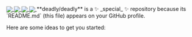 <a href="https://github.com/deadly">
  <img align="center" src="https://github-readme-stats.vercel.app/api/wakatime?username=234asdfvb&theme=radical" />
</a>
<a href="https://github.com/deadly">
  <img align="center" src="https://github-readme-stats.vercel.app/api/top-langs/?username=deadly&theme=radical&card_width=495" />
</a>
<a href="https://github.com/deadly/Cyrillic">
  <img align="center" src="https://github-readme-stats.vercel.app/api/pin/?username=deadly&repo=server-badge-exploit&theme=radical" />
</a>
<a href="https://github.com/deadly/server-badge-exploit">
  <img align="center" src="https://github-readme-stats.vercel.app/api/pin/?username=deadly&repo=server-badge-exploit&theme=radical" />
</a>
**deadly/deadly** is a ✨ _special_ ✨ repository because its `README.md` (this file) appears on your GitHub profile.

Here are some ideas to get you started:
